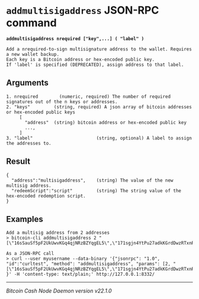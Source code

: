 `addmultisigaddress` JSON-RPC command
=====================================

**`addmultisigaddress nrequired ["key",...] ( "label" )`**

```
Add a nrequired-to-sign multisignature address to the wallet. Requires a new wallet backup.
Each key is a Bitcoin address or hex-encoded public key.
If 'label' is specified (DEPRECATED), assign address to that label.
```

Arguments
---------

```
1. nrequired        (numeric, required) The number of required signatures out of the n keys or addresses.
2. "keys"         (string, required) A json array of bitcoin addresses or hex-encoded public keys
     [
       "address"  (string) bitcoin address or hex-encoded public key
       ...,
     ]
3. "label"                        (string, optional) A label to assign the addresses to.
```

Result
------

```
{
  "address":"multisigaddress",    (string) The value of the new multisig address.
  "redeemScript":"script"         (string) The string value of the hex-encoded redemption script.
}
```

Examples
--------

```
Add a multisig address from 2 addresses
> bitcoin-cli addmultisigaddress 2 "[\"16sSauSf5pF2UkUwvKGq4qjNRzBZYqgEL5\",\"171sgjn4YtPu27adkKGrdDwzRTxnRkBfKV\"]"

As a JSON-RPC call
> curl --user myusername --data-binary '{"jsonrpc": "1.0", "id":"curltest", "method": "addmultisigaddress", "params": [2, "[\"16sSauSf5pF2UkUwvKGq4qjNRzBZYqgEL5\",\"171sgjn4YtPu27adkKGrdDwzRTxnRkBfKV\"]"] }' -H 'content-type: text/plain;' http://127.0.0.1:8332/
```

***

*Bitcoin Cash Node Daemon version v22.1.0*
